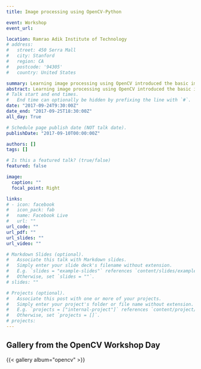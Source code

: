 ```yaml
---
title: Image processing using OpenCV-Python

event: Workshop
event_url: 

location: Ramrao Adik Institute of Technology
# address:
#   street: 450 Serra Mall
#   city: Stanford
#   region: CA
#   postcode: '94305'
#   country: United States

summary: Learning image processing using OpenCV introduced the basic image processing with opencv.
abstract: Learning image processing using OpenCV introduced the basic image processing with opencv.
# Talk start and end times.
#   End time can optionally be hidden by prefixing the line with `#`.
date: "2017-09-24T9:30:00Z"
date_end: "2017-09-25T18:30:00Z"
all_day: True

# Schedule page publish date (NOT talk date).
publishDate: "2017-09-10T00:00:00Z"

authors: []
tags: []

# Is this a featured talk? (true/false)
featured: false

image:
  caption: ""
  focal_point: Right

links:
# - icon: facebook
#   icon_pack: fab
#   name: Facebook Live
#   url: ""
url_code: ""
url_pdf: ""
url_slides: ""
url_video: ""

# Markdown Slides (optional).
#   Associate this talk with Markdown slides.
#   Simply enter your slide deck's filename without extension.
#   E.g. `slides = "example-slides"` references `content/slides/example-slides.md`.
#   Otherwise, set `slides = ""`.
# slides: ""

# Projects (optional).
#   Associate this post with one or more of your projects.
#   Simply enter your project's folder or file name without extension.
#   E.g. `projects = ["internal-project"]` references `content/project/deep-learning/index.md`.
#   Otherwise, set `projects = []`.
# projects:
---
```

 
 ## Gallery from the OpenCV Workshop Day

 {{< gallery album="opencv" >}}
